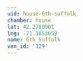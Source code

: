 ```yaml
---
uid: house-6th-suffolk
chamber: house
lat: 42.2780901
lng: -71.1053059
name: 6th Suffolk
van_id: '129'
---
```

